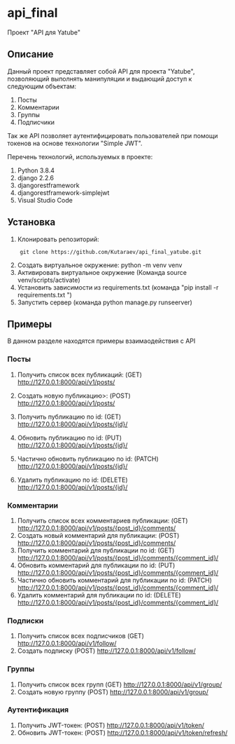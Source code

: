 # api_final
Проект "API для Yatube"

## Описание
Данный проект представляет собой API для проекта "Yatube",
позволяющий выполнять манипуляции и выдающий доступ к следующим объектам:

1. Посты
2. Комментарии
3. Группы
4. Подписчики

Так же API позволяет аутентифицировать пользователей при помощи токенов на основе технологии "Simple JWT".

Перечень технологий, используемых в проекте:

1. Python 3.8.4
2. django 2.2.6
3. djangorestframework
4. djangorestframework-simplejwt
5. Visual Studio Code

## Установка

1. Клонировать репозиторий:
```
    git clone https://github.com/Kutaraev/api_final_yatube.git
```
2. Создать виртуальное окружение:
    python -m venv venv
3. Активировать виртуальное окружение
(Команда source venv/scripts/activate)
4. Установить зависимости из requirements.txt
(команда "pip install -r requirements.txt ")
5. Запустить сервер
(команда python manage.py runseerver) 

## Примеры

В данном разделе находятся примеры взаимаодействия с API

### Посты

1. Получить список всех публикаций:
(GET) http://127.0.0.1:8000/api/v1/posts/

2. Создать новую публикацию>:
(POST) http://127.0.0.1:8000/api/v1/posts/

3. Получить публикацию по id:
(GET) http://127.0.0.1:8000/api/v1/posts/{id}/

4. Обновить публикацию по id:
(PUT) http://127.0.0.1:8000/api/v1/posts/{id}/

5. Частично обновить публикацию по id:
(PATCH) http://127.0.0.1:8000/api/v1/posts/{id}/

6. Удалить публикацию по id:
 (DELETE) http://127.0.0.1:8000/api/v1/posts/{id}/

### Комментарии

1. Получить список всех комментариев публикации:
(GET) http://127.0.0.1:8000/api/v1/posts/{post_id}/comments/
2. Создать новый комментарий для публикации:
(POST) http://127.0.0.1:8000/api/v1/posts/{post_id}/comments/
3. Получить комментарий для публикации по id:
(GET) http://127.0.0.1:8000/api/v1/posts/{post_id}/comments/{comment_id}/
4. Обновить комментарий для публикации по id:
(PUT) http://127.0.0.1:8000/api/v1/posts/{post_id}/comments/{comment_id}/
5. Частично обновить комментарий для публикации по id:
(PATCH) http://127.0.0.1:8000/api/v1/posts/{post_id}/comments/{comment_id}/
6. Удалить комментарий для публикации по id:
(DELETE) http://127.0.0.1:8000/api/v1/posts/{post_id}/comments/{comment_id}/

### Подписки

1. Получить список всех подписчиков
(GET) http://127.0.0.1:8000/api/v1/follow/
2. Создать подписку
(POST) http://127.0.0.1:8000/api/v1/follow/

### Группы
1. Получить список всех групп
(GET) http://127.0.0.1:8000/api/v1/group/
2. Создать новую группу
(POST) http://127.0.0.1:8000/api/v1/group/

### Аутентификация
1. Получить JWT-токен:
(POST) http://127.0.0.1:8000/api/v1/token/
2. Обновить JWT-токен:
(POST) http://127.0.0.1:8000/api/v1/token/refresh/
